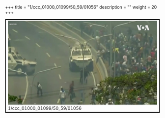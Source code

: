 +++
title = "1/ccc_01000_01099/50_59/01056"
description = ""
weight = 20
+++

<table style="border:2px solid black;max-width:800px;max-height:800px;" 
><tr><td>
<img class="center-fit-jpg"
src="/jpg_/aaa_20190430_NxaOmWaI8sI_01055.jpg">
1/ccc_01000_01099/50_59/01056
</img></td></tr></table>
